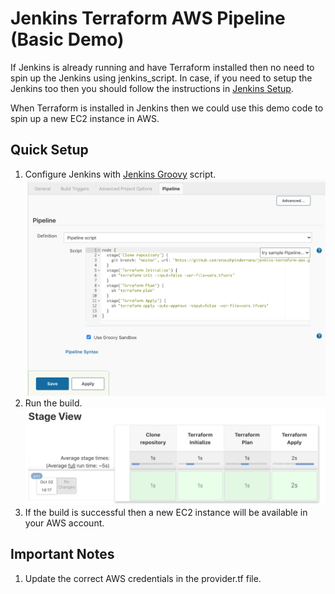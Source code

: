 # Jenkins Terraform AWS Pipeline (Basic Demo)

If Jenkins is already running and have Terraform installed then no need to spin up the Jenkins using jenkins_script. In case, if you need to setup the Jenkins too then you should follow the instructions in [Jenkins Setup](https://github.com/erpushpinderrana/jenkins-terraform-aws/tree/main/jenkins_scripts).

When Terraform is installed in Jenkins then we could use this demo code to spin up a new EC2 instance in AWS.

## Quick Setup
1. Configure Jenkins with [Jenkins Groovy](https://github.com/erpushpinderrana/jenkins-terraform-aws/blob/main/jenkins_scripts/pipeline.groovy) script.
![Jenkins Pipeline](https://github.com/erpushpinderrana/files/blob/master/Jenkins_pipeline.png)
2. Run the build.
![Jenkins Build](https://github.com/erpushpinderrana/files/blob/master/Jenkins_build.png)
3. If the build is successful then a new EC2 instance will be available in your AWS account.

## Important Notes
1. Update the correct AWS credentials in the provider.tf file.
